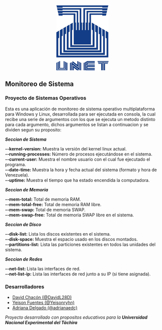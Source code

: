 <p align="center">
  <img src="unet.png"/>
</p>

## Monitoreo de Sistema
### Proyecto de Sistemas Operativos

Esta es una aplicación de monitoreo de sistema operativo multiplataforma para Windows y Linux, desarrollada para ser ejecutada en consola, la cual recibe una serie de argumentos con los que se ejecuta un metodo distinto para cada argumento, dichos argumentos se listan a continuacion y se dividen segun su proposito:

***Seccion de Sistema***

**--kernel-version:** Muestra la versión del kernel linux actual.<br>
**--running-processes:** Número de procesos ejecutándose en el sistema.<br>
**--current-user:** Muestra el nombre usuario con el cual fue ejecutado el programa.<br>
**--date-time:** Muestra la hora y fecha actual del sistema (formato y hora de Venezuela).<br>
**--uptime:** Muestra el tiempo que ha estado encendida la computadora.

***Seccion de Memoria***

**--mem-total:** Total de memoria RAM.<br>
**--mem-total-free:** Total de memoria RAM libre.<br>
**--mem-swap:** Total de memoria SWAP.<br>
**--mem-swap-free:** Total de memoria SWAP libre en el sistema.<br>

***Seccion de Disco***

**--disk-list:** Lista los discos existentes en el sistema.<br>
**--disk-space:** Muestra el espacio usado en los discos montados.<br>
**--partitions-list:** Lista las particiones existentes en todos las unidades del sistema.<br>

***Seccion de Redes***

**--net-list:** Lista las interfaces de red.<br>
**--net-list-ip:** Lista las interfaces de red junto a su IP (si tiene asignada).<br>


### Desarrolladores
* [David Chacón (@DavidL28D)](https://github.com/DavidL28D)
* [Yeison Fuentes (@Yeisonryhn)](https://github.com/Yeisonryhn)
* [Adriana Delgado (@adrianaedc)](https://github.com/adrianaedc)

*Proyecto desarrollado con propositos educativos para la **Universidad Nacional Experimental del Táchira***
